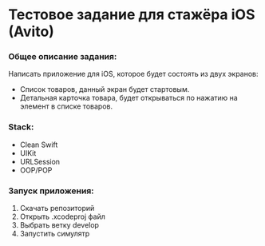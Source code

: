 # Тестовое задание для стажёра iOS (Avito)

### Общее описание задания:
Написать приложение для iOS, которое будет состоять из двух экранов: 
- Список товаров, данный экран будет стартовым.
- Детальная карточка товара, будет открываться по нажатию на элемент в списке товаров.

### Stack:
 - Clean Swift
 - UIKit
 - URLSession
 - OOP/POP

### Запуск приложения:
1. Скачать репозиторий
2. Открыть .xcodeproj файл
3. Выбрать ветку develop
4. Запустить симулятр


